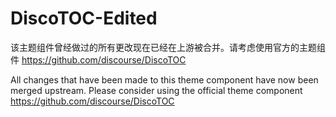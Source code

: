 # DiscoTOC-Edited

该主题组件曾经做过的所有更改现在已经在上游被合并。请考虑使用官方的主题组件 https://github.com/discourse/DiscoTOC

All changes that have been made to this theme component have now been merged upstream. Please consider using the official theme component https://github.com/discourse/DiscoTOC
